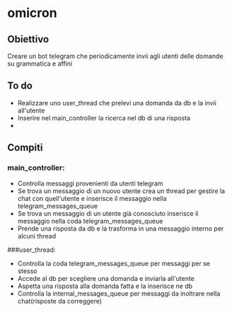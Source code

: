 # omicron

Obiettivo
---------
Creare un bot telegram che periodicamente invii agli utenti delle domande su grammatica e affini

To do
-----
* Realizzare uno user_thread che prelevi una domanda da db e la invii all'utente
* Inserire nel main_controller la ricerca nel db di una risposta 
* 

Compiti
-------
### main_controller:
* Controlla messaggi provenienti da utenti telegram
* Se trova un messaggio di un nuovo utente crea un thread per gestire la chat con quell'utente e inserisce il messaggio nella telegram_messages_queue
* Se trova un messaggio di un utente già conosciuto inserisce il messaggio nella coda telegram_messages_queue  
* Prende una risposta da db e la trasforma in una messaggio interno per alcuni thread

###user_thread:
* Controlla la coda telegram_messages_queue per messaggi per se stesso
* Accede al db per scegliere una domanda e inviarla all'utente
* Aspetta una risposta alla domanda fatta e la inserisce ne db
* Controlla la internal_messages_queue per messaggi da inoltrare nella chat(risposte da correggere)

